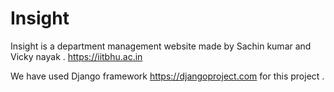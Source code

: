# Insight
Insight is a department management website made by Sachin kumar  and Vicky nayak .
https://iitbhu.ac.in

We have used Django framework https://djangoproject.com  for this project .
